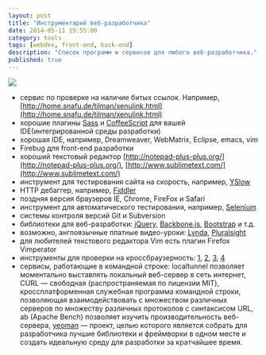 ```yaml
---
layout: post
title: "Инструментарий веб-разработчика"
date: 2014-05-11 19:55:00
category: tools
tags: [webdev, front-end, back-end]
description: "Список программ и сервисов для любого веб-разработчика."
published: true
---
```


<img src="http://s43.radikal.ru/i101/1405/91/fec215f6bd86.jpg" class="img-responsive" /> <br />

- сервис по проверке на наличие битых ссылок. Например,  [http://home.snafu.de/tilman/xenulink.html](http://home.snafu.de/tilman/xenulink.html)
- хорошие плагины [Sass](http://ru.wikipedia.org/wiki/Sass) и [CoffeeScript](http://ru.wikipedia.org/wiki/CoffeeScript) для вашей IDE(интегрированной среды разработки)
- хорошая IDE, например, Dreamweaver, WebMatrix, Eclipse, emacs, vim
- Firebug для front-end разработки
- хороший текстовый редактор [http://notepad-plus-plus.org/](http://notepad-plus-plus.org/), [http://www.sublimetext.com/](http://www.sublimetext.com/)
- инструмент для тестирования сайта на скорость, например, [YSlow](https://developer.yahoo.com/yslow/)
- HTTP дебаггер, например, [Fiddler](http://www.telerik.com/download/fiddler)
- поздняя версия браузеров IE, Chrome, FireFox и Safari
- инструмент для автоматического тестирования, например, [Selenium](http://docs.seleniumhq.org/)
- системы контроля версий Git и Subversion
- библиотеки для веб-разработки: [jQuery](http://jquery.com), [Backbone.js](http://backbonejs.org/), [Bootstrap](http://twitter.github.com/bootstrap/) и т.д.
- возможно, англоязычные платные видео-уроки: [Lynda](http://www.lynda.com/?co=2), [Pluralsight](http://pluralsight.com/training)
- для любителей текстового редактора Vim есть плагин Firefox Vimperator
- инструменты для проверки на кроссбраузерность: [1](http://www.browserstack.com/), [2](http://browsershots.org/), [3](http://crossbrowsertesting.com/), [4](https://browserling.com/) 
- сервисы, работающие в командной строке: localtunnel позволяет моментально выставлять локальный веб-сервер в сеть интернет, CURL — свободная (распространяемая по лицензии MIT), кроссплатформенная служебная программа командной строки, позволяющая взаимодействовать с множеством различных серверов по множеству различных протоколов с синтаксисом URL, ab (Apache Bench) позволяет изучить производительность веб-сервера, [yeoman](http://yeoman.io/) — проект, целью которого является собрать для разработчика лучшие библиотеки и фреймворки в одном месте и создать идеальную среду для разработки за кратчайшее время. 
